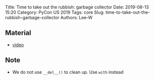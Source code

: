 Title: Time to take out the rubbish: garbage collector
Date: 2019-08-13 15:20
Category: PyCon US 2019
Tags: core
Slug: time-to-take-out-the-rubbish-garbage-collector
Authors: Lee-W

## Material

* [video](https://www.youtube.com/watch?v=CLW5Lyc1FN8)

## Note

* We do not use `__del__()` to clean up. Use `with` instead
